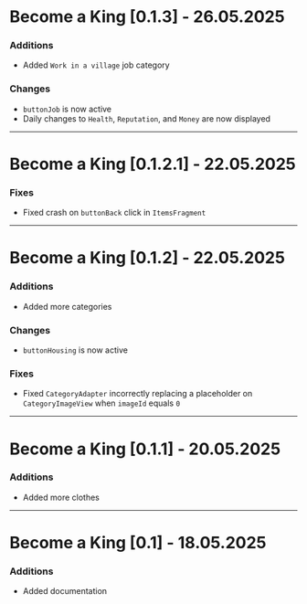 # Become a King [0.1.3] - 26.05.2025

### Additions
- Added `Work in a village` job category

### Changes
- `buttonJob` is now active
- Daily changes to `Health`, `Reputation`, and `Money` are now displayed

---

# Become a King [0.1.2.1] - 22.05.2025

### Fixes
- Fixed crash on `buttonBack` click in `ItemsFragment`

---

# Become a King [0.1.2] - 22.05.2025

### Additions
- Added more categories

### Changes
- `buttonHousing` is now active

### Fixes
- Fixed `CategoryAdapter` incorrectly replacing a placeholder on `CategoryImageView` when `imageId` equals `0`

---

# Become a King [0.1.1] - 20.05.2025

### Additions
- Added more clothes

---

# Become a King [0.1] - 18.05.2025

### Additions
- Added documentation